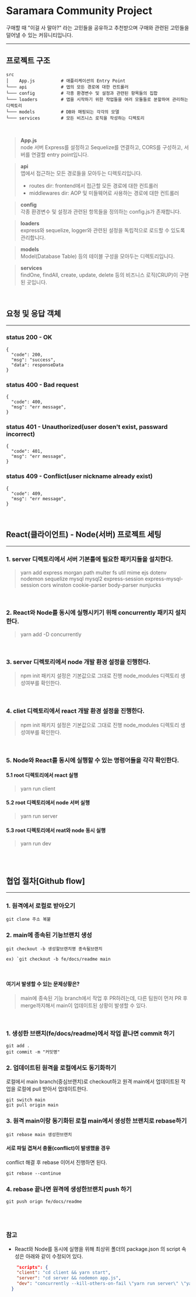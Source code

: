 # Saramara Community Project
구매할 때 "이걸 사 말아?" 라는 고민들을 공유하고 추천받으며 구매와 관련된 고민들을 덜어낼 수 있는 커뮤니티입니다.

---

## 프로젝트 구조
```
src
│    App.js          # 애플리케이션의 Entry Point
└─── api             # 앱의 모든 경로에 대한 컨트롤러
└─── config          # 각종 환경변수 및 설정과 관련된 항목들의 집합
└─── loaders         # 앱을 시작하기 위한 작업들을 여러 모듈들로 분할하여 관리하는 디렉토리
└─── models          # DB와 매핑되는 각각의 모델
└─── services        # 모든 비즈니스 로직을 작성하는 디렉토리
```

<br>

> **App.js** <br>
node 서버 Express를 설정하고 Sequelize를 연결하고, CORS를 구성하고, 서버를 연결할 entry point입니다.

> **api** <br>
앱에서 접근하는 모든 경로들을 모아두는 디렉토리입니다.
> - routes dir: frontend에서 접근할 모든 경로에 대한 컨트롤러
> - middlewares dir: AOP 및 미들웨어로 사용하는 경로에 대한 컨트롤러

> **config** <br>
각종 환경변수 및 설정과 관련된 항목들을 정의하는 config.js가 존재합니다.

> **loaders** <br>
express와 sequelize, logger와 관련된 설정을 독립적으로 로드할 수 있도록 관리합니다.

> **models** <br>
Model(Database Table) 등의 테이블 구성을 모아두는 디렉토리입니다.

> **services** <br>
findOne, findAll, create, update, delete 등의 비즈니스 로직(CRUP)이 구현된 곳입니다.

<br>

## 요청 및 응답 객체
---
### status 200 - OK
```
{
  "code": 200,
  "msg": "success",
  "data": responseData 
}
```
### status 400 - Bad request
```
{
  "code": 400,
  "msg": "err message",
}
```

### status 401 - Unauthorized(user dosen't exist, passward incorrect)
```
{
  "code": 401,
  "msg": "err message",
}
```
### status 409 - Conflict(user nickname already exist)
```
{
  "code": 409,
  "msg": "err message",
}
```

<br>

## React(클라이언트) - Node(서버) 프로젝트 세팅
---

### 1.  server 디렉토리에서 서버 기본틀에 필요한 패키지들을 설치한다.
> yarn add express morgan path multer fs util mime ejs dotenv nodemon sequelize mysql mysql2 express-session express-mysql-session cors winston cookie-parser body-parser nunjucks

<br>

### 2. React와 Node를 동시에 실행시키기 위해 concurrently 패키지 설치한다.
> yarn add -D concurrently

<br>

### 3. server 디렉토리에서 node 개발 환경 설정을 진행한다.
> npm init
> 패키지 설정은 기본값으로 그대로 진행
> node_modules 디렉토리 생성여부를 확인한다.

<br>

### 4. cliet 디렉토리에서 react 개발 환경 설정을 진행한다.
> npm init
> 패키지 설정은 기본값으로 그대로 진행
> node_modules 디렉토리 생성여부를 확인한다.

<br>

### 5. Node와 React를 동시에 실행할 수 있는 명렁어들을 각각 확인한다.

#### 5.1 root 디렉토리에서 react 실행
> yarn run client

#### 5.2 root 디렉토리에서 node 서버 실행
> yarn run server

#### 5.3 root 디렉토리에서 reat와 node 동시 실행 
> yarn run dev

<br><br>

## 협업 절차[Github flow]
---

### 1. 원격에서 로컬로 받아오기
```
git clone 주소 복붙
```

### 2. main에 종속된 기능브랜치 생성
```
git checkout -b 생성할브랜치명 종속될브랜치
```
```
ex) `git checkout -b fe/docs/readme main
```

<br>

#### 여기서 발생할 수 있는 문제상황은?
> main에 종속된 기능 branch에서 작업 후 PR하려는데, 다른 팀원이 먼저 PR 후 merge까지해서 main이 업데이트된 상황이 발생할 수 있다.

<br>

### 1. 생성한 브랜치(fe/docs/readme)에서 작업 끝나면 commit 하기
```
git add .
git commit -m "커밋명"
```

### 2. 업데이트된 원격을 로컬에서도 동기화하기
로컬에서 main branch(중심브랜치)로 checkout하고 원격 main에서 업데이트된 작업을 로컬에 pull 받아서 업데이트한다.

```
git switch main
git pull origin main
```

### 3. 원격 main이랑 동기화된 로컬 main에서 생성한 브랜치로 rebase하기
```
git rebase main 생성한브랜치
```

#### 서로 파일 겹쳐서 충돌(conflict)이 발생했을 경우
conflict 해결 후 rebase 이어서 진행하면 된다.
```
git rebase --continue
```

### 4. rebase 끝나면 원격에 생성한브랜치 push 하기

```
git push orign fe/docs/readme
```

<br><br>

### 참고
- React와 Node를 동시에 실행을 위해 최상위 폴더의 package.json 의 script 속성은 아래와 같이 수정되어 있다.

```json
    "scripts": {
    "client": "cd client && yarn start",
    "server": "cd server && nodemon app.js",
    "dev": "concurrently --kill-others-on-fail \"yarn run server\" \"yarn run client\""
  }
```